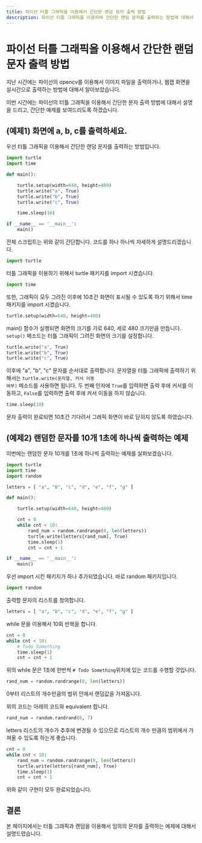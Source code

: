 ```yaml
---
title: 파이선 터틀 그래픽을 이용해서 간단한 랜덤 문자 출력 방법
description: 파이선 터틀 그래픽을 이용하여 간단한 랜덤 문자를 출력하는 방법에 대해서 설명합니다.
---
```



파이선 터틀 그래픽을 이용해서 간단한 랜덤 문자 출력 방법
===

   
지난 시간에는 파이선의 opencv를 이용해서 이미지 파일을 출력하거나, 
웹캡 화면을 실시간으로 출력하는 방법에 대해서 알아보았습니다.   
   

이번 시간에는 파이선의 터틀 그래픽을 이용해서 간단한 문자 출력 방법에 대해서 설명을 드리고, 
간단한 예제를 보여드리도록 하겠습니다.   

   
(예제1) 화면에 a, b, c를 출력하세요.
---

   
우선 터틀 그래픽을 이용해서 간단한 랜덤 문자를 출력하는 방법입니다.   

   
```python
import turtle
import time

def main():

    turtle.setup(width=640, height=480)
    turtle.write("a", True)
    turtle.write("b", True)
    turtle.write("c", True)

    time.sleep(10)

if __name__ == '__main__':
    main()
```


전체 스크립트는 위와 같이 간단합니다. 
코드를 하나 하나씩 자세하게 설명드리겠습니다. 

   
```python
import turtle
```

   
터틀 그래픽을 이용하기 위해서 turtle 패키지를 import 시켰습니다.   

   
```python
import time
```

   
또한, 그래픽이 모두 그려진 이후에 10초간 화면이 표시될 수 있도록 하기 위해서 time 패키지를 import 시켰습니다.   
   

```python
turtle.setup(width=640, height=480)
```

   
main() 함수가 실행되면 화면의 크기를 가로 640, 세로 480 크기만큼 만듭니다. <code>setup()</code> 메소드는 터틀 그래픽이 그려진 화면의 크기를 설정합니다.   

   
```python
turtle.write("a", True)
turtle.write("b", True)
turtle.write("c", True)
```

   
이후에 "a", "b", "c" 문자를 순서대로 출력합니다. 
문자열을 터틀 그래픽에 출력하기 위해서는 <code>turtle.write(문자열, 커서 이동 여부)</code> 메소드를 사용하면 됩니다. 
두 번째 인자에 <code>True</code>를 입력하면 출력 후에 커서를 이동하고, <code>False</code>를 입력하면 출력 후에 커서 이동을 하지 않습니다.   

   
```python
time.sleep(10)
```

   
문자 출력이 완료되면 10초간 기다려서 그래픽 화면이 바로 닫히지 않도록 하였습니다. 

   
(예제2) 랜덤한 문자를 10개 1초에 하나씩 출력하는 예제
---

   
이번에는 랜덤한 문자 10개를 1초에 하나씩 출력하는 예제를 살펴보겠습니다.    

   
```python
import turtle
import time
import random

letters = [ "a", "b", "c", "d", "e", "f", "g" ]

def main():

    turtle.setup(width=640, height=480)

    cnt = 0
    while cnt < 10:
        rand_num = random.randrange(0, len(letters))
        turtle.write(letters[rand_num], True)
        time.sleep(1)
        cnt = cnt + 1

if __name__ == '__main__':
    main()
```

   
우선 import 시킨 패키지가 하나 추가되었습니다. 
바로 random 패키지입니다.   

   
```python
import random
```

   
출력할 문자의 리스트를 정의합니다.   
  
 
```python
letters = [ "a", "b", "c", "d", "e", "f", "g" ]
```

   
while 문을 이용해서 10회 반복을 합니다.   

   
```python
cnt = 0
while cnt < 10:
    # Todo Something
    time.sleep(1)
    cnt = cnt + 1
```

   
위의 while 문은 1초에 한번씩 <code># Todo Something</code>위치에 있는 코드를 수행할 것입니다.   

   
```python
rand_num = random.randrange(0, len(letters))
```

   
0부터 리스트의 개수만큼의 범위 안에서 랜덤값을 가져옵니다.    

   
위의 코드는 아래의 코드와 equivalent 합니다.   

   
```python
rand_num = random.randrand(0, 7)
```

   
letters 리스트의 개수가 추후에 변경될 수 있으므로 
리스트의 개수 만큼의 범위에서 가져올 수 있도록 하는게 좋습니다.   

   
```python
cnt = 0
while cnt < 10:
    rand_num = random.randrange(0, len(letters))
    turtle.write(letters[rand_num], True)
    time.sleep(1)
    cnt = cnt + 1
```

   
위와 같이 구현이 모두 완료되었습니다.   

   
결론
---

   
본 페이지에서는 터틀 그래픽과 랜덤을 이용해서 임의의 문자를 출력하는 예제에 대해서 설명드렸습니다.   
   
